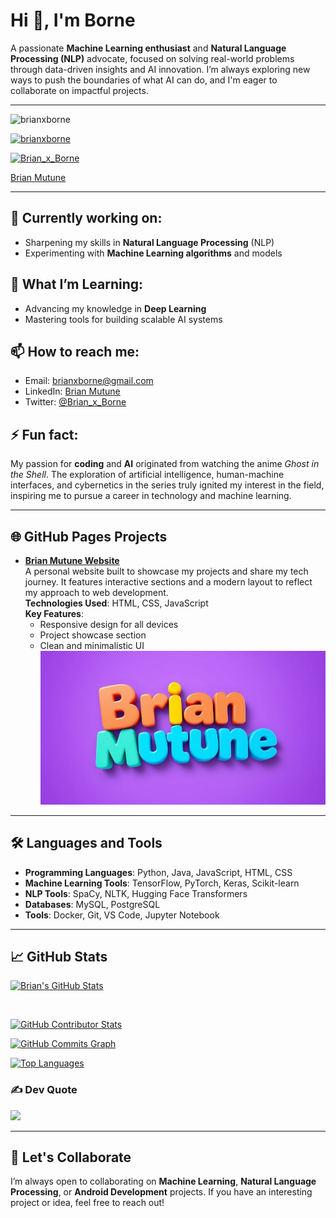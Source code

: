 # Hi 👋, I'm Borne

A passionate **Machine Learning enthusiast** and **Natural Language Processing (NLP)** advocate, focused on solving real-world problems through data-driven insights and AI innovation. I’m always exploring new ways to push the boundaries of what AI can do, and I'm eager to collaborate on impactful projects.

---

<p align="left">
  <img src="https://komarev.com/ghpvc/?username=brianxborne&label=Profile%20views&color=0e75b6&style=flat" alt="brianxborne" />
</p>

<p align="left">
  <a href="https://github.com/ryo-ma/github-profile-trophy">
    <img src="https://github-profile-trophy.vercel.app/?username=brianxborne&theme=radical" alt="brianxborne" />
  </a>
</p>

<p align="left">
  <a href="https://twitter.com/Brian_x_Borne" target="blank">
    <img src="https://img.shields.io/twitter/follow/Brian_x_Borne?logo=twitter&style=for-the-badge" alt="Brian_x_Borne" />
  </a>
</p>

<script src="https://platform.linkedin.com/badges/js/profile.js" async defer type="text/javascript"></script>
  <div class="badge-base LI-profile-badge" data-locale="en_US" data-size="medium" data-theme="dark" data-type="VERTICAL" data-vanity="brian-mutune" data-version="v1"><a class="badge-base__link LI-simple-link" href="https://ke.linkedin.com/in/brian-mutune?trk=profile-badge">Brian Mutune</a></div>
              
---

## 🔭 Currently working on:
- Sharpening my skills in **Natural Language Processing** (NLP)
- Experimenting with **Machine Learning algorithms** and models

## 🌱 What I’m Learning:
- Advancing my knowledge in **Deep Learning**
- Mastering tools for building scalable AI systems

## 📫 How to reach me:
- Email: [brianxborne@gmail.com](mailto:brianxborne@gmail.com)
- LinkedIn: [Brian Mutune](https://www.linkedin.com/in/brian-mutune)
- Twitter: [@Brian_x_Borne](https://x.com/Brian_x_Borne)

## ⚡ Fun fact:
My passion for **coding** and **AI** originated from watching the anime *Ghost in the Shell*. The exploration of artificial intelligence, human-machine interfaces, and cybernetics in the series truly ignited my interest in the field, inspiring me to pursue a career in technology and machine learning.

---

## 🌐 GitHub Pages Projects

- [**Brian Mutune Website**](https://brianxborne.github.io/)  
  A personal website built to showcase my projects and share my tech journey. It features interactive sections and a modern layout to reflect my approach to web development.  
  **Technologies Used**: HTML, CSS, JavaScript  
  **Key Features**:  
  - Responsive design for all devices  
  - Project showcase section  
  - Clean and minimalistic UI  
  ![Website Screenshot](https://github.com/BrianxBorne/BrianxBorne.github.io/blob/main/Github%20Shot.jpg)

---

## 🛠️ Languages and Tools

- **Programming Languages**: Python, Java, JavaScript, HTML, CSS
- **Machine Learning Tools**: TensorFlow, PyTorch, Keras, Scikit-learn
- **NLP Tools**: SpaCy, NLTK, Hugging Face Transformers
- **Databases**: MySQL, PostgreSQL
- **Tools**: Docker, Git, VS Code, Jupyter Notebook

---
## 📈 GitHub Stats

<p align="left">
  <a href="http://www.github.com/brianxborne">
    <img src="https://github-readme-stats.vercel.app/api?username=brianxborne&show_icons=true&hide_title=true&count_private=true&hide=prs&theme=radical" alt="Brian's GitHub Stats" />
  </a>
</p>

<p align="left">
  <a href="http://www.github.com/brianxborne">
    <img src="https://streak-stats.demolab.com?user=brianxborne&theme=radical&hide_border=true" alt="" />
  </a>
</p>

<p align="left">
  <a href="http://www.github.com/brianxborne">
    <img src="https://github-contributor-stats.vercel.app/api?username=brianxborne&limit=5&theme=radical&combine_all_yearly_contributions=true" alt="GitHub Contributor Stats" />
  </a>
</p>

<p align="left">
  <a href="http://www.github.com/brianxborne">
    <img src="https://github-readme-activity-graph.vercel.app/graph?username=brianxborne&bg_color=1c1917&color=ffffff&line=0891b2&point=ffffff&area_color=1c1917&area=true&hide_border=true" alt="GitHub Commits Graph" />
  </a>
</p>

<p align="left">
  <a href="http://www.github.com/brianxborne">
    <img src="https://github-readme-stats.vercel.app/api/top-langs/?username=brianxborne&langs_count=10&title_color=a855f7&text_color=ffffff&icon_color=0891b2&bg_color=1c1917&hide_border=true&locale=en&custom_title=Top%20Languages" alt="Top Languages" />
  </a>
</p>



### ✍️ Dev Quote
![](https://quotes-github-readme.vercel.app/api?type=horizontal&theme=radical)

---

## 👥 Let's Collaborate
I’m always open to collaborating on **Machine Learning**, **Natural Language Processing**, or **Android Development** projects. If you have an interesting project or idea, feel free to reach out!
